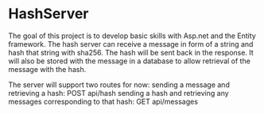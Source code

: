 # HashServer

The goal of this project is to develop basic skills with Asp.net and the Entity framework.
The hash server can receive a message in form of a string and hash that string with sha256.
The hash will be sent back in the response. It will also be stored with the message in a database
to allow retrieval of the message with the hash.

The server will support two routes for now:
sending a message and retrieving a hash: POST api/hash
sending a hash and retrieving any messages corresponding to that hash: GET api/messages
